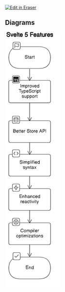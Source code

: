 <p><a target="_blank" href="https://app.eraser.io/workspace/UHh2P5PMs71Kmm8uFLzb" id="edit-in-eraser-github-link"><img alt="Edit in Eraser" src="https://firebasestorage.googleapis.com/v0/b/second-petal-295822.appspot.com/o/images%2Fgithub%2FOpen%20in%20Eraser.svg?alt=media&amp;token=968381c8-a7e7-472a-8ed6-4a6626da5501"></a></p>




<!-- eraser-additional-content -->
## Diagrams
<!-- eraser-additional-files -->
<a href="/README-Svelte 5 Features-1.eraserdiagram" data-element-id="Vd75e2wv6ddlr-xRLQqvM"><img src="/.eraser/UHh2P5PMs71Kmm8uFLzb___bqsM7SAYlBUJ7G45r0nN8fKVAqy1___---diagram----183bd2dec2b40b8fa024955775852350-Svelte-5-Features.png" alt="" data-element-id="Vd75e2wv6ddlr-xRLQqvM" /></a>
<!-- end-eraser-additional-files -->
<!-- end-eraser-additional-content -->
<!--- Eraser file: https://app.eraser.io/workspace/UHh2P5PMs71Kmm8uFLzb --->